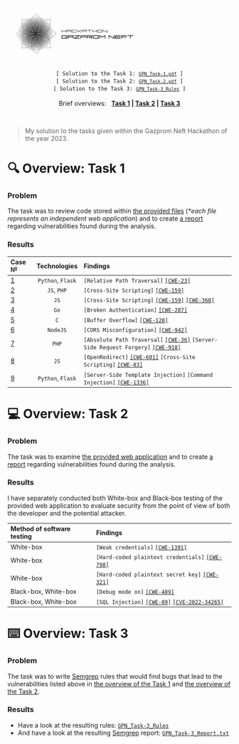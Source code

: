 ![banner](banner.gif)

<p align="center">
    <code> [ Solution to the Task 1: <a href="GPN_Task-1.pdf"><code>GPN_Task-1.pdf</code></a> ] </code><br>
  	<code> [ Solution to the Task 2: <a href="GPN_Task-2.pdf"><code>GPN_Task-2.pdf</code></a> ] </code><br>
  	<code> [ Solution to the Task 3: <a href="GPN_Task-3_Rules"><code>GPN_Task-3_Rules</code></a> ] </code><br><br>
  	Brief overviews: &nbsp; <b>
		<a href="#-overview-task-1">Task 1</a> |
		<a href="#-overview-task-2">Task 2</a> |
		<a href="#%EF%B8%8F-overview-task-3">Task 3</a>
	</b>
</p><br>

> My solution to the tasks given within the Gazprom Neft Hackathon of the year 2023.


# 🔍 Overview: Task 1

### Problem
The task was to review code stored within [the provided files](https://github.com/gpn-intern/vuln-code) (_\*each file represents an independent web application_) and to create [a report](GPN_Task-1.pdf) regarding vulnerabilities found during the analysis.

### Results
| Case № | Technologies | Findings |
| :-- | :-: | :-- |
| [1](https://github.com/gpn-intern/vuln-code/tree/main/Пример%201) | `Python`, `Flask` | `[Relative Path Traversal]` [`[CWE-23]`](https://cwe.mitre.org/data/definitions/23.html) |
| [2](https://github.com/gpn-intern/vuln-code/blob/main/Пример%202.txt) | `JS`, `PHP` | `[Cross-Site Scripting]` [`[CWE-159]`](https://cwe.mitre.org/data/definitions/159.html) |
| [3](https://github.com/gpn-intern/vuln-code/blob/main/Пример%203.txt) | `JS` | `[Cross-Site Scripting]` [`[CWE-159]`](https://cwe.mitre.org/data/definitions/159.html) [`[CWE-360]`](https://cwe.mitre.org/data/definitions/360.html) |
| [4](https://github.com/gpn-intern/vuln-code/blob/main/Пример%204.txt) | `Go` | `[Broken Authentication]` [`[CWE-287]`](https://cwe.mitre.org/data/definitions/287.html) |
| [5](https://github.com/gpn-intern/vuln-code/blob/main/Пример%205.txt) | `C` | `[Buffer Overflow]` [`[CWE-120]`](https://cwe.mitre.org/data/definitions/120.html) |
| [6](https://github.com/gpn-intern/vuln-code/blob/main/Пример%206.txt) | `NodeJS` | `[CORS Misconfiguration]` [`[CWE-942]`](https://cwe.mitre.org/data/definitions/942.html) |
| [7](https://github.com/gpn-intern/vuln-code/blob/main/Пример%207.txt) | `PHP` | `[Absolute Path Traversal]` [`[CWE-36]`](https://cwe.mitre.org/data/definitions/36.html) `[Server-Side Request Forgery]` [`[CWE-918]`](https://cwe.mitre.org/data/definitions/918.html) |
| [8](https://github.com/gpn-intern/vuln-code/blob/main/Пример%208.txt) | `JS` | `[OpenRedirect]` [`[CWE-601]`](https://cwe.mitre.org/data/definitions/601.html) `[Cross-Site Scripting]` [`[CWE-83]`](https://cwe.mitre.org/data/definitions/83.html) |
| [9](https://github.com/gpn-intern/vuln-code/blob/main/Пример%209.txt) | `Python`, `Flask` | `[Server-Side Template Injection]` `[Command Injection]` [`[CWE-1336]`](https://cwe.mitre.org/data/definitions/1336.html) |

# 💻 Overview: Task 2

### Problem
The task was to examine [the provided web application](https://github.com/gpn-intern/vuln-app) and to create [a report](GPN_Task-2.pdf) regarding vulnerabilities found during the analysis.

### Results
I have separately conducted both White-box and Black-box testing of the provided web application to evaluate security from the point of view of both the developer and the potential attacker.

| Method of software testing | Findings |
| :-- | :-- |
| White-box | `[Weak credentials]` [`[CWE-1391]`](https://cwe.mitre.org/data/definitions/1391.html) |
| White-box | `[Hard-coded plaintext credentials]` [`[CWE-798]`](https://cwe.mitre.org/data/definitions/798.html) |
| White-box | `[Hard-coded plaintext secret key]` [`[CWE-321]`](https://cwe.mitre.org/data/definitions/321.html) |
| Black-box, White-box | `[Debug mode on]` [`[CWE-489]`](https://cwe.mitre.org/data/definitions/489.html) |
| Black-box, White-box | `[SQL Injection]` [`[CWE-89]`](https://cwe.mitre.org/data/definitions/89.html) [`[CVE-2022-34265]`](https://cve.mitre.org/cgi-bin/cvename.cgi?name=CVE-2022-34265)

# ⌨️ Overview: Task 3

### Problem
The task was to write <a href="https://github.com/returntocorp/semgrep">Semgrep</a> rules that would find bugs that lead to the vulnerabilities listed above in <a href="#results">the overview of the Task 1</a> and <a href="#results-1">the overview of the Task 2</a>.

### Results
- Have a look at the resulting rules: <a href="GPN_Task-3_Rules"><code>GPN_Task-3_Rules</code></a></br>
- And have a look at the resulting [Semgrep](https://github.com/returntocorp/semgrep) report: <a href="GPN_Task-3_Report.txt"><code>GPN_Task-3_Report.txt</code></a>
